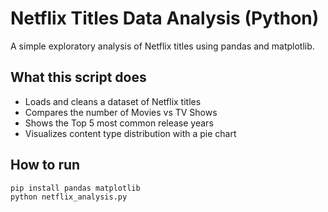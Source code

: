 # Netflix Titles Data Analysis (Python)

A simple exploratory analysis of Netflix titles using pandas and matplotlib.

## What this script does
- Loads and cleans a dataset of Netflix titles
- Compares the number of Movies vs TV Shows
- Shows the Top 5 most common release years
- Visualizes content type distribution with a pie chart

## How to run
```bash
pip install pandas matplotlib
python netflix_analysis.py

